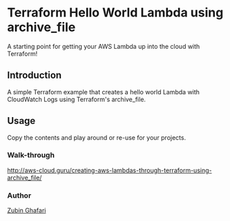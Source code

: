 # Terraform Hello World Lambda using archive_file
A starting point for getting your AWS Lambda up into the cloud with Terraform!

## Introduction
A simple Terraform example that creates a hello world Lambda with CloudWatch Logs using Terraform's archive_file.

## Usage
Copy the contents and play around or re-use for your projects. 

### Walk-through
http://aws-cloud.guru/creating-aws-lambdas-through-terraform-using-archive_file/

### Author

  [Zubin Ghafari](https://www.linkedin.com/in/zghafari/)
